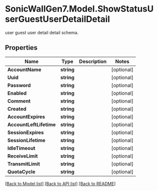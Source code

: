 # SonicWallGen7.Model.ShowStatusUserGuestUserDetailDetail
user guest user detail detail schema.

## Properties

Name | Type | Description | Notes
------------ | ------------- | ------------- | -------------
**AccountName** | **string** |  | [optional] 
**Uuid** | **string** |  | [optional] 
**Password** | **string** |  | [optional] 
**Enabled** | **string** |  | [optional] 
**Comment** | **string** |  | [optional] 
**Created** | **string** |  | [optional] 
**AccountExpires** | **string** |  | [optional] 
**AccountLeftLifetime** | **string** |  | [optional] 
**SessionExpires** | **string** |  | [optional] 
**SessionLifetime** | **string** |  | [optional] 
**IdleTimeout** | **string** |  | [optional] 
**ReceiveLimit** | **string** |  | [optional] 
**TransmitLimit** | **string** |  | [optional] 
**QuotaCycle** | **string** |  | [optional] 

[[Back to Model list]](../README.md#documentation-for-models) [[Back to API list]](../README.md#documentation-for-api-endpoints) [[Back to README]](../README.md)

